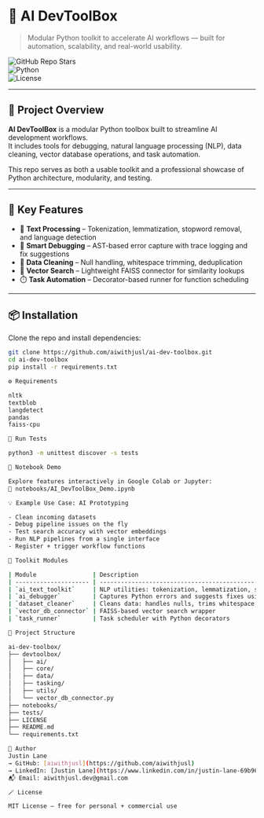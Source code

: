 # 🧠 AI DevToolBox

> Modular Python toolkit to accelerate AI workflows — built for automation, scalability, and real-world usability.

![GitHub Repo Stars](https://img.shields.io/github/stars/aiwithjusl/ai-dev-toolbox?style=social)  
![Python](https://img.shields.io/badge/Python-3.10%2B-blue)  
![License](https://img.shields.io/github/license/aiwithjusl/ai-dev-toolbox)

---

## 🚀 Project Overview

**AI DevToolBox** is a modular Python toolbox built to streamline AI development workflows.  
It includes tools for debugging, natural language processing (NLP), data cleaning, vector database operations, and task automation.

This repo serves as both a usable toolkit and a professional showcase of Python architecture, modularity, and testing.

---

## 🔧 Key Features

- 🧠 **Text Processing** – Tokenization, lemmatization, stopword removal, and language detection  
- 🐞 **Smart Debugging** – AST-based error capture with trace logging and fix suggestions  
- 🧹 **Data Cleaning** – Null handling, whitespace trimming, deduplication  
- 🧭 **Vector Search** – Lightweight FAISS connector for similarity lookups  
- ⏱️ **Task Automation** – Decorator-based runner for function scheduling  

---

## 📦 Installation

Clone the repo and install dependencies:

```bash
git clone https://github.com/aiwithjusl/ai-dev-toolbox.git
cd ai-dev-toolbox
pip install -r requirements.txt

⚙️ Requirements

nltk  
textblob  
langdetect  
pandas  
faiss-cpu

🧪 Run Tests

python3 -m unittest discover -s tests

📓 Notebook Demo

Explore features interactively in Google Colab or Jupyter:
📍 notebooks/AI_DevToolBox_Demo.ipynb

💡 Example Use Case: AI Prototyping

- Clean incoming datasets
- Debug pipeline issues on the fly
- Test search accuracy with vector embeddings
- Run NLP pipelines from a single interface
- Register + trigger workflow functions

🧰 Toolkit Modules

| Module                | Description                                                                      |
| --------------------- | -------------------------------------------------------------------------------- |
| `ai_text_toolkit`     | NLP utilities: tokenization, lemmatization, stopword removal, language detection |
| `ai_debugger`         | Captures Python errors and suggests fixes using AST + trace logs                 |
| `dataset_cleaner`     | Cleans data: handles nulls, trims whitespace, removes duplicates                 |
| `vector_db_connector` | FAISS-based vector search wrapper                                                |
| `task_runner`         | Task scheduler with Python decorators                                            |

📁 Project Structure

ai-dev-toolbox/
├── devtoolbox/
│   ├── ai/
│   ├── core/
│   ├── data/
│   ├── tasking/
│   ├── utils/
│   └── vector_db_connector.py
├── notebooks/
├── tests/
├── LICENSE
├── README.md
└── requirements.txt

👤 Author
Justin Lane
→ GitHub: [aiwithjusl](https://github.com/aiwithjusl)  
→ LinkedIn: [Justin Lane](https://www.linkedin.com/in/justin-lane-69b960219)
📬 Email: aiwithjusl.dev@gmail.com

🪄 License

MIT License – free for personal + commercial use
